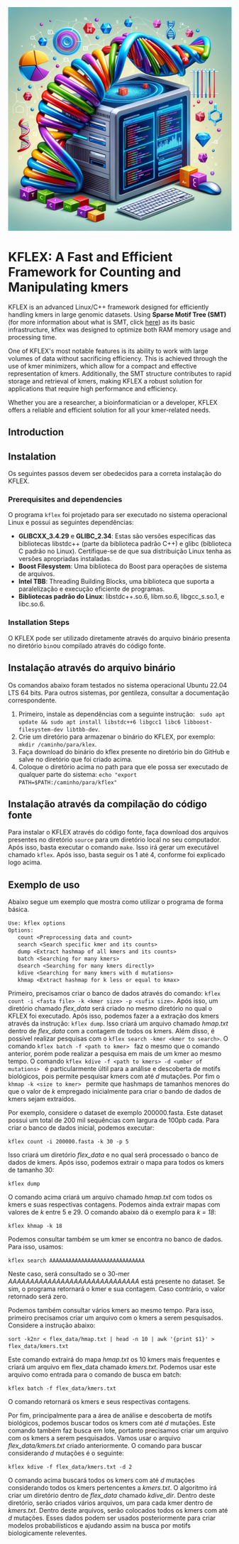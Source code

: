 ![kflex](https://github.com/jadermcg/kflex/blob/4812a42c994811125cb2acc704c88c3b1096222f/logo.png)
# KFLEX: A Fast and Efficient Framework for Counting and Manipulating kmers
KFLEX is an advanced Linux/C++ framework designed for efficiently handling kmers in large genomic datasets. Using **Sparse Motif Tree (SMT)** (for more information about what is SMT, click [here](https://github.com/jadermcg/smt)) as its basic infrastructure, kflex was designed to optimize both RAM memory usage and processing time.

One of KFLEX's most notable features is its ability to work with large volumes of data without sacrificing efficiency. This is achieved through the use of kmer minimizers, which allow for a compact and effective representation of kmers. Additionally, the SMT structure contributes to rapid storage and retrieval of kmers, making KFLEX a robust solution for applications that require high performance and efficiency.

Whether you are a researcher, a bioinformatician or a developer, KFLEX offers a reliable and efficient solution for all your kmer-related needs.

## Introduction

## Instalation
Os seguintes passos devem ser obedecidos para a correta instalação do KFLEX.

### Prerequisites and dependencies
O programa `kflex` foi projetado para ser executado no sistema operacional Linux e possui as seguintes dependências:

- **GLIBCXX_3.4.29** e **GLIBC_2.34**: Estas são versões específicas das bibliotecas libstdc++ (parte da biblioteca padrão C++) e glibc (biblioteca C padrão no Linux). Certifique-se de que sua distribuição Linux tenha as versões apropriadas instaladas.
- **Boost Filesystem**: Uma biblioteca do Boost para operações de sistema de arquivos.
- **Intel TBB**: Threading Building Blocks, uma biblioteca que suporta a paralelização e execução eficiente de programas.
- **Bibliotecas padrão do Linux**: libstdc++.so.6, libm.so.6, libgcc_s.so.1, e libc.so.6.

### Installation Steps
O KFLEX pode ser utilizado diretamente através do arquivo binário presenta no diretório ```bin```ou compilado através do código fonte.

## Instalação através do arquivo binário
Os comandos abaixo foram testados no sistema operacional Ubuntu 22.04 LTS 64 bits. Para outros sistemas, por gentileza, consultar a documentação correspondente.
1) Primeiro, instale as dependências com a seguinte instrução: ``` sudo apt update && sudo apt install libstdc++6 libgcc1 libc6 libboost-filesystem-dev libtbb-dev```.
2) Crie um diretório para armazenar o binário do KFLEX, por exemplo: ```mkdir /caminho/para/klex```.
3) Faça download do binário do kflex presente no diretório bin do GitHub e salve no diretório que foi criado acima.
4) Coloque o diretório acima no path para que ele possa ser executado de qualquer parte do sistema: ``` echo "export PATH=$PATH:/caminho/para/kflex" ```
  
## Instalação através da compilação do código fonte
Para instalar o KFLEX através do código fonte, faça download dos arquivos presentes no diretório ```source``` para um diretório local no seu computador. Após isso, basta executar o comando ``` make ```. Isso irá gerar um executável chamado ```kflex```. Após isso, basta seguir os 1 até 4, conforme foi explicado logo acima.

## Exemplo de uso
Abaixo segue um exemplo que mostra como utilizar o programa de forma básica.

```
Use: kflex options
Options: 
   count <Preprocessing data and count>
   search <Search specific kmer and its counts>
   dump <Extract hashmap of all kmers and its counts>
   batch <Searching for many kmers>
   dsearch <Searching for many kmers directly>
   kdive <Searching for many kmers with d mutations>
   khmap <Extract hashmap for k less or equal to kmax>
```

Primeiro, precisamos criar o banco de dados através do comando: ``` kflex count -i <fasta file> -k <kmer size> -p <sufix size> ```.
Após isso, um diretório chamado *flex_data* será criado no mesmo diretório no qual o KFLEX foi executado. Após isso, podemos fazer a a extração dos kmers através da instrução: ``` kflex dump ```. Isso criará um arquivo chamado *hmap.txt* dentro de *flex_data* com a contagem de todos os kmers. Além disso, é possível realizar pesquisas com o ``` kflex search -kmer <kmer to search> ```. O comando ```kflex batch -f <path to kmer> ``` faz o mesmo que o comando anterior, porém pode realizar a pesquisa em mais de um kmer ao mesmo tempo. O comando ``` kflex kdive -f <path to kmers> -d <umber of mutations>  ``` é particularmente últil para a análise e descoberta de motifs biológicos, pois permite pesquisar kmers com até *d* mutações. Por fim o ```khmap -k <size to kmer> ``` permite que hashmaps de tamanhos menores do que o valor de *k* empregado inicialmente para criar o bando de dados de kmers sejam extraídos.

Por exemplo, considere o dataset de exemplo 200000.fasta. Este dataset possui um total de 200 mil sequências com largura de 100pb cada. Para criar o banco de dados inicial, podemos executar:
```
kflex count -i 200000.fasta -k 30 -p 5
```
Isso criará um diretório *flex_data* e no qual será processado o banco de dados de kmers. Após isso, podemos extrair o mapa para todos os kmers de tamanho 30:

```
kflex dump
```
O comando acima criará um arquivo chamado *hmap.txt* com todos os kmers e suas respectivas contagens. Podemos ainda extrair mapas com valores de *k* entre 5 e 29. O comando abaixo dá o exemplo para *k = 18*:

```
kflex khmap -k 18
```

Podemos consultar também se um kmer se encontra no banco de dados. Para isso, usamos:

```
kflex search AAAAAAAAAAAAAAAAAAAAAAAAAAAAAA
```
Neste caso, será consultado se o 30-mer *AAAAAAAAAAAAAAAAAAAAAAAAAAAAAA* está presente no dataset. Se sim, o programa retornará o kmer e sua contagem. Caso contrário, o valor retornado será zero.

Podemos também consultar vários kmers ao mesmo tempo. Para isso, primeiro precisamos criar um arquivo com o kmers a serem pesquisados. Considere a instrução abaixo:

```
sort -k2nr < flex_data/hmap.txt | head -n 10 | awk '{print $1}' > flex_data/kmers.txt
```
Este comando extrairá do mapa *hmap.txt* os 10 kmers mais frequentes e criará um arquivo em flex_data chamado *kmers.txt*. Podemos usar este arquivo como entrada para o comando de busca em batch:

```
kflex batch -f flex_data/kmers.txt
```

O comando retornará os kmers e seus respectivas contagens.

Por fim, principalmente para a área de análise e descoberta de motifs biológicos, podemos buscar todos os kmers com até *d* mutações. Este comando também faz busca em lote, portanto precisamos criar um arquivo com os kmers a serem pesquisados. Vamos usar o arquivo *flex_data/kmers.txt* criado anteriormente. O comando para buscar considerando *d* mutações é o seguinte:

```
kflex kdive -f flex_data/kmers.txt -d 2
```

O comando acima buscará todos os kmers com até *d* mutações considerando todos os kmers pertencentes a *kmers.txt*. O algoritmo irá criar um diretório dentro de *flex_data* chamado *kdive_dir*. Dentro deste diretório, serão criados vários arquivos, um para cada kmer dentro de *kmers.txt*. Dentro deste arquivos, serão colocados todos os kmers com até *d* mutações. Esses dados podem ser usados posteriormente para criar modelos probabilísticos e ajudando assim na busca por motifs biologicamente releventes.
